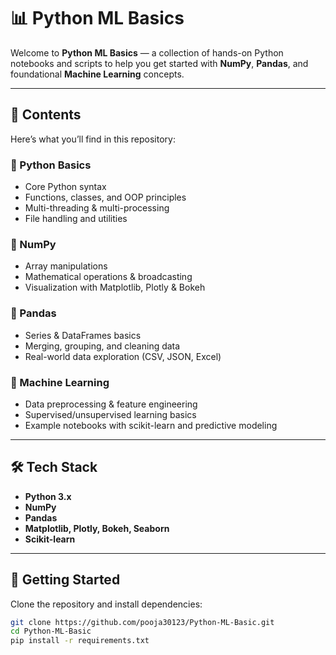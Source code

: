 # 📊 Python ML Basics

Welcome to **Python ML Basics** — a collection of hands-on Python notebooks and scripts to help you get started with **NumPy**, **Pandas**, and foundational **Machine Learning** concepts.

---

## 📂 Contents

Here’s what you’ll find in this repository:

### 🐍 Python Basics
- Core Python syntax
- Functions, classes, and OOP principles
- Multi-threading & multi-processing
- File handling and utilities

### 🧮 NumPy
- Array manipulations
- Mathematical operations & broadcasting
- Visualization with Matplotlib, Plotly & Bokeh

### 🐼 Pandas
- Series & DataFrames basics
- Merging, grouping, and cleaning data
- Real-world data exploration (CSV, JSON, Excel)

### 🤖 Machine Learning
- Data preprocessing & feature engineering
- Supervised/unsupervised learning basics
- Example notebooks with scikit-learn and predictive modeling

---

## 🛠️ Tech Stack
- **Python 3.x**
- **NumPy**
- **Pandas**
- **Matplotlib, Plotly, Bokeh, Seaborn**
- **Scikit-learn**

---

## 🚀 Getting Started
Clone the repository and install dependencies:

```bash
git clone https://github.com/pooja30123/Python-ML-Basic.git
cd Python-ML-Basic
pip install -r requirements.txt

